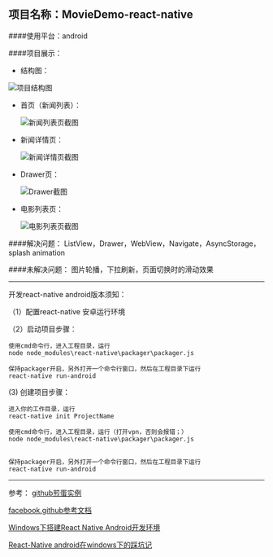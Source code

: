 ﻿
项目名称：MovieDemo-react-native
---------------------------

####使用平台：android

####项目展示：

 - 结构图：

![项目结构图](https://github.com/wuwanyu/ReactNative-MovieDemo/blob/master/ScreenShot/summry.png)

 - 首页（新闻列表）：

   ![新闻列表页截图](https://github.com/wuwanyu/ReactNative-MovieDemo/blob/master/ScreenShot/newslist.jpg)

 - 新闻详情页：

   ![新闻详情页截图](https://github.com/wuwanyu/ReactNative-MovieDemo/blob/master/ScreenShot/newsdetail.jpg)

 - Drawer页：

   ![Drawer截图](https://github.com/wuwanyu/ReactNative-MovieDemo/blob/master/ScreenShot/drawer.jpg)

 - 电影列表页：

   ![电影列表页截图](https://github.com/wuwanyu/ReactNative-MovieDemo/blob/master/ScreenShot/movielist.jpg)


####解决问题：
	ListView，Drawer，WebView，Navigate，AsyncStorage，splash animation

####未解决问题：
	图片轮播，下拉刷新，页面切换时的滑动效果

----------


开发react-native android版本须知：

（1）配置react-native 安卓运行环境


（2）启动项目步骤：
    
    使用cmd命令行，进入工程目录，运行    
    node node_modules\react-native\packager\packager.js
    
    保持packager开启，另外打开一个命令行窗口，然后在工程目录下运行
    react-native run-android


(3) 创建项目步骤：
	
    进入你的工作目录，运行
    react-native init ProjectName

    使用cmd命令行，进入工程目录，运行（打开vpn，否则会报错；）
    node node_modules\react-native\packager\packager.js


    保持packager开启，另外打开一个命令行窗口，然后在工程目录下运行
    react-native run-android


----------


参考：
[github煎蛋实例](https://github.com/w4lle/JianDan-React-Native)

[facebook.github参考文档](http://facebook.github.io/react-native/docs/view.html#content)

 [Windows下搭建React Native Android开发环境](http://www.cnblogs.com/wuwanyu/p/wwy20151019.html)

[React-Native android在windows下的踩坑记](http://www.cnblogs.com/meteoric_cry/p/4874517.html)